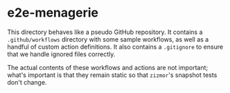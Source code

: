 # e2e-menagerie

This directory behaves like a pseudo GitHub repository. It contains a
`.github/workflows` directory with some sample workflows, as well as a
handful of custom action definitions. It also contains a `.gitignore`
to ensure that we handle ignored files correctly.

The actual contents of these workflows and actions are not important;
what's important is that they remain static so that `zizmor`'s
snapshot tests don't change.
